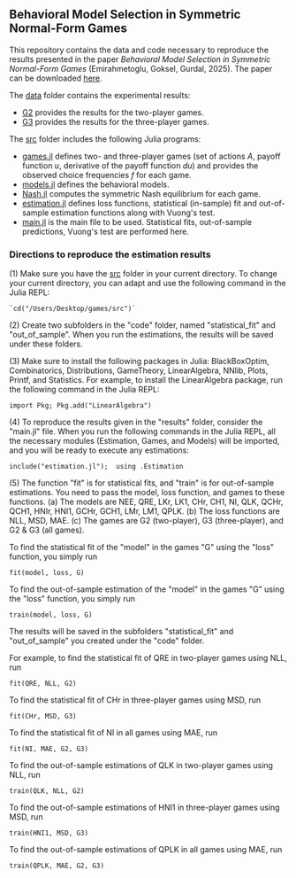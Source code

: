 ## Behavioral Model Selection in Symmetric Normal-Form Games

This repository contains the data and code necessary to reproduce the results presented in the paper *Behavioral Model Selection in Symmetric Normal-Form Games* (Emirahmetoglu, Goksel, Gurdal, 2025). The paper can be downloaded [here](https://papers.ssrn.com/sol3/papers.cfm?abstract_id=5204145).

The [data](/data) folder contains the experimental results: 
* [G2](/data/G2.csv) provides the results for the two-player games.
* [G3](/data/G3.csv) provides the results for the three-player games.

The [src](/src) folder includes the following Julia programs:
* [games.jl](/src/games.jl) defines two- and three-player games (set of actions $A$, payoff function $u$, derivative of the payoff function $du$) and provides the observed choice frequencies $f$ for each game. 
* [models.jl](/src/models.jl) defines the behavioral models.
* [Nash.jl](/src/Nash.jl) computes the symmetric Nash equilibrium for each game. 
* [estimation.jl](/src/estimation.jl) defines loss functions, statistical (in-sample) fit and out-of-sample estimation functions along with Vuong's test.
* [main.jl](/src/main.jl) is the main file to be used. Statistical fits, out-of-sample predictions, Vuong's test are performed here. 

### Directions to reproduce the estimation results

(1) Make sure you have the [src](/src) folder in your current directory. To change your current directory, you can adapt and use the following command in the Julia REPL:

    `cd("/Users/Desktop/games/src")`

(2) Create two subfolders in the "code" folder, named "statistical_fit" and "out_of_sample". When you run the estimations, the results will be saved under these folders.

(3) Make sure to install the following packages in Julia: BlackBoxOptim, Combinatorics, Distributions, GameTheory, LinearAlgebra, NNlib, Plots, Printf, and Statistics. For example, to install the LinearAlgebra package, run the following command in the Julia REPL:

    import Pkg; Pkg.add("LinearAlgebra")

(4) To reproduce the results given in the "results" folder, consider the "main.jl" file. When you run the following commands in the Julia REPL, all the necessary modules (Estimation, Games, and Models) will be imported, and you will be ready to execute any estimations:

    include("estimation.jl");  using .Estimation

(5) The function "fit" is for statistical fits, and "train" is for out-of-sample estimations. You need to pass the model, loss function, and games to these functions. 
    (a) The models are NEE, QRE, LKr, LK1, CHr, CH1, NI, QLK, QCHr, QCH1, HNIr, HNI1, GCHr, GCH1, LMr, LM1, QPLK. 
    (b) The loss functions are NLL, MSD, MAE.
    (c) The games are G2 (two-player), G3 (three-player), and G2 & G3 (all games). 

To find the statistical fit of the "model" in the games "G" using the "loss" function, you simply run

    fit(model, loss, G)

To find the out-of-sample estimation of the "model" in the games "G" using the "loss" function, you simply run

    train(model, loss, G)

The results will be saved in the subfolders "statistical_fit" and "out_of_sample" you created under the "code" folder.

For example, to find the statistical fit of QRE in two-player games using NLL, run 

    fit(QRE, NLL, G2)

To find the statistical fit of CHr in three-player games using MSD, run 

    fit(CHr, MSD, G3)

To find the statistical fit of NI in all games using MAE, run

    fit(NI, MAE, G2, G3)

To find the out-of-sample estimations of QLK in two-player games using NLL, run

    train(QLK, NLL, G2)

To find the out-of-sample estimations of HNI1 in three-player games using MSD, run

    train(HNI1, MSD, G3)

To find the out-of-sample estimations of QPLK in all games using MAE, run

    train(QPLK, MAE, G2, G3)

